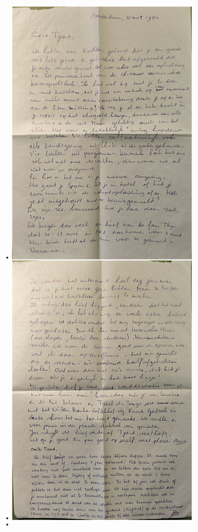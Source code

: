 - ![2025-02-11-11-34-30.jpeg](../assets/2025-02-11-11-34-30.jpeg)
- ![2025-02-11-11-35-12.jpeg](../assets/2025-02-11-11-35-12.jpeg)
-